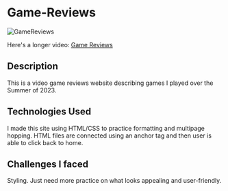 # Game-Reviews
![GameReviews](https://github.com/AmJoy01/Game-Reviews/assets/93353341/01d32bd1-524f-418d-b828-fb72d243c018)

Here's a longer video: [Game Reviews](https://github.com/AmJoy01/Game-Reviews/assets/93353341/16fc17b1-05cd-44a1-ac1a-ea1d6f979f89)

## Description

This is a video game reviews website describing games I played over the Summer of 2023.

## Technologies Used

I made this site using HTML/CSS to practice formatting and multipage hopping. HTML files are connected using an anchor tag and then user is able to click back to home.

## Challenges I faced

Styling. Just need more practice on what looks appealing and user-friendly.
